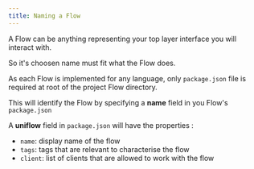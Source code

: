```yaml
---
title: Naming a Flow
---
```


A Flow can be anything representing your top layer interface you will interact with.

So it's choosen name must fit what the Flow does.

As each Flow is implemented for any language, only `package.json` file
is required at root of the project Flow directory.

This will identify the Flow by specifying a **name** field in you
Flow's `package.json`

A **uniflow** field in `package.json` will have the properties :
- `name`: display name of the flow
- `tags`: tags that are relevant to characterise the flow
- `client`: list of clients that are allowed to work with the flow
